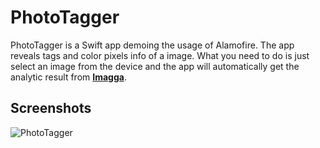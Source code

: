 PhotoTagger
==========

PhotoTagger is a Swift app demoing the usage of Alamofire. The app reveals tags and color pixels info of a image. What you need to do is just select an image from the device and the app will automatically get the analytic result from **[Imagga](https://imagga.com/)**.

## Screenshots
![PhotoTagger](./PhotoTagger.gif)
